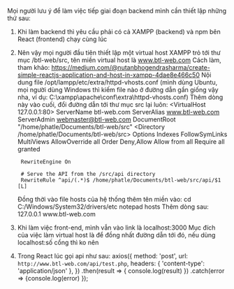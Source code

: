 Mọi người lưu ý để làm việc tiếp giai đoạn backend mình cần thiết lập những thứ sau:
1) Khi làm backend thì yêu cầu phải có cả XAMPP (backend) và npm bên React (frontend) chạy cùng lúc
2) Nên vậy mọi người đầu tiên thiết lập một virtual host XAMPP trỏ tới thư mục /btl-web/src, tên miền virtual host là www.btl-web.com
    Cách làm, tham khảo: https://medium.com/@nutanbhogendrasharma/create-simple-reactjs-application-and-host-in-xampp-4dae8e466c50
    Nội dung file /opt/lampp/etc/extra/httpd-vhosts.conf (mình dùng Ubuntu, mọi người dùng Windows thì kiếm file nào ở đường dẫn gần giống vậy nha, ví dụ: C:\xampp\apache\conf\extra\httpd-vhosts.conf)
    Thêm dòng này vào cuối, đổi đường dẫn tới thư mục src lại luôn:
    <VirtualHost 127.0.0.1:80>
        ServerName btl-web.com
        ServerAlias www.btl-web.com
        ServerAdmin webmaster@btl-web.com
        DocumentRoot "/home/phatle/Documents/btl-web/src"
         <Directory /home/phatle/Documents/btl-web/src>
            Options Indexes FollowSymLinks MultiViews
      AllowOverride all
      Order Deny,Allow
            Allow from all
            Require all granted
        </Directory>

        RewriteEngine On

        # Serve the API from the /src/api directory
        RewriteRule ^api/(.*)$ /home/phatle/Documents/btl-web/src/api/$1 [L]

    </VirtualHost>
    Đồng thời vào file hosts của hệ thống thêm tên miền vào:
        cd C:/Windows/System32/drivers/etc
        notepad hosts
    Thêm dòng sau:
        127.0.0.1 www.btl-web.com
3) Khi làm việc front-end, mình vẫn vào link là localhost:3000
      Mục đích của việc làm virtual host là để đồng nhất đường dẫn tới đó, nếu dùng localhost:số cổng thì ko nên
4) Trong React lúc gọi api như sau:
        axios({
          method: 'post',
          url: `http://www.btl-web.com/api/test.php`,
          headers: { 'content-type': 'application/json' },
        })
          .then(result => {
            console.log(result)
          })
          .catch(error => 
            {console.log(error)
          });       
